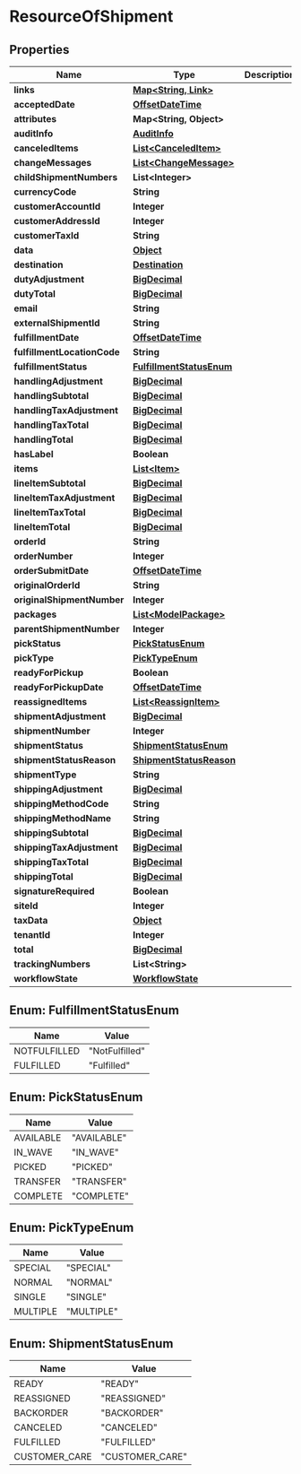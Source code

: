 
# ResourceOfShipment

## Properties
Name | Type | Description | Notes
------------ | ------------- | ------------- | -------------
**links** | [**Map&lt;String, Link&gt;**](Link.md) |  |  [optional]
**acceptedDate** | [**OffsetDateTime**](OffsetDateTime.md) |  |  [optional]
**attributes** | **Map&lt;String, Object&gt;** |  |  [optional]
**auditInfo** | [**AuditInfo**](AuditInfo.md) |  |  [optional]
**canceledItems** | [**List&lt;CanceledItem&gt;**](CanceledItem.md) |  |  [optional]
**changeMessages** | [**List&lt;ChangeMessage&gt;**](ChangeMessage.md) |  |  [optional]
**childShipmentNumbers** | **List&lt;Integer&gt;** |  |  [optional]
**currencyCode** | **String** |  |  [optional]
**customerAccountId** | **Integer** |  |  [optional]
**customerAddressId** | **Integer** |  |  [optional]
**customerTaxId** | **String** |  |  [optional]
**data** | [**Object**](.md) |  |  [optional]
**destination** | [**Destination**](Destination.md) |  |  [optional]
**dutyAdjustment** | [**BigDecimal**](BigDecimal.md) |  |  [optional]
**dutyTotal** | [**BigDecimal**](BigDecimal.md) |  |  [optional]
**email** | **String** |  |  [optional]
**externalShipmentId** | **String** |  |  [optional]
**fulfillmentDate** | [**OffsetDateTime**](OffsetDateTime.md) |  |  [optional]
**fulfillmentLocationCode** | **String** |  |  [optional]
**fulfillmentStatus** | [**FulfillmentStatusEnum**](#FulfillmentStatusEnum) |  |  [optional]
**handlingAdjustment** | [**BigDecimal**](BigDecimal.md) |  |  [optional]
**handlingSubtotal** | [**BigDecimal**](BigDecimal.md) |  |  [optional]
**handlingTaxAdjustment** | [**BigDecimal**](BigDecimal.md) |  |  [optional]
**handlingTaxTotal** | [**BigDecimal**](BigDecimal.md) |  |  [optional]
**handlingTotal** | [**BigDecimal**](BigDecimal.md) |  |  [optional]
**hasLabel** | **Boolean** |  |  [optional]
**items** | [**List&lt;Item&gt;**](Item.md) |  |  [optional]
**lineItemSubtotal** | [**BigDecimal**](BigDecimal.md) |  |  [optional]
**lineItemTaxAdjustment** | [**BigDecimal**](BigDecimal.md) |  |  [optional]
**lineItemTaxTotal** | [**BigDecimal**](BigDecimal.md) |  |  [optional]
**lineItemTotal** | [**BigDecimal**](BigDecimal.md) |  |  [optional]
**orderId** | **String** |  |  [optional]
**orderNumber** | **Integer** |  |  [optional]
**orderSubmitDate** | [**OffsetDateTime**](OffsetDateTime.md) |  |  [optional]
**originalOrderId** | **String** |  |  [optional]
**originalShipmentNumber** | **Integer** |  |  [optional]
**packages** | [**List&lt;ModelPackage&gt;**](ModelPackage.md) |  |  [optional]
**parentShipmentNumber** | **Integer** |  |  [optional]
**pickStatus** | [**PickStatusEnum**](#PickStatusEnum) |  |  [optional]
**pickType** | [**PickTypeEnum**](#PickTypeEnum) |  |  [optional]
**readyForPickup** | **Boolean** |  |  [optional]
**readyForPickupDate** | [**OffsetDateTime**](OffsetDateTime.md) |  |  [optional]
**reassignedItems** | [**List&lt;ReassignItem&gt;**](ReassignItem.md) |  |  [optional]
**shipmentAdjustment** | [**BigDecimal**](BigDecimal.md) |  |  [optional]
**shipmentNumber** | **Integer** |  |  [optional]
**shipmentStatus** | [**ShipmentStatusEnum**](#ShipmentStatusEnum) |  |  [optional]
**shipmentStatusReason** | [**ShipmentStatusReason**](ShipmentStatusReason.md) |  |  [optional]
**shipmentType** | **String** |  |  [optional]
**shippingAdjustment** | [**BigDecimal**](BigDecimal.md) |  |  [optional]
**shippingMethodCode** | **String** |  |  [optional]
**shippingMethodName** | **String** |  |  [optional]
**shippingSubtotal** | [**BigDecimal**](BigDecimal.md) |  |  [optional]
**shippingTaxAdjustment** | [**BigDecimal**](BigDecimal.md) |  |  [optional]
**shippingTaxTotal** | [**BigDecimal**](BigDecimal.md) |  |  [optional]
**shippingTotal** | [**BigDecimal**](BigDecimal.md) |  |  [optional]
**signatureRequired** | **Boolean** |  |  [optional]
**siteId** | **Integer** |  |  [optional]
**taxData** | [**Object**](.md) |  |  [optional]
**tenantId** | **Integer** |  |  [optional]
**total** | [**BigDecimal**](BigDecimal.md) |  |  [optional]
**trackingNumbers** | **List&lt;String&gt;** |  |  [optional]
**workflowState** | [**WorkflowState**](WorkflowState.md) |  |  [optional]


<a name="FulfillmentStatusEnum"></a>
## Enum: FulfillmentStatusEnum
Name | Value
---- | -----
NOTFULFILLED | &quot;NotFulfilled&quot;
FULFILLED | &quot;Fulfilled&quot;


<a name="PickStatusEnum"></a>
## Enum: PickStatusEnum
Name | Value
---- | -----
AVAILABLE | &quot;AVAILABLE&quot;
IN_WAVE | &quot;IN_WAVE&quot;
PICKED | &quot;PICKED&quot;
TRANSFER | &quot;TRANSFER&quot;
COMPLETE | &quot;COMPLETE&quot;


<a name="PickTypeEnum"></a>
## Enum: PickTypeEnum
Name | Value
---- | -----
SPECIAL | &quot;SPECIAL&quot;
NORMAL | &quot;NORMAL&quot;
SINGLE | &quot;SINGLE&quot;
MULTIPLE | &quot;MULTIPLE&quot;


<a name="ShipmentStatusEnum"></a>
## Enum: ShipmentStatusEnum
Name | Value
---- | -----
READY | &quot;READY&quot;
REASSIGNED | &quot;REASSIGNED&quot;
BACKORDER | &quot;BACKORDER&quot;
CANCELED | &quot;CANCELED&quot;
FULFILLED | &quot;FULFILLED&quot;
CUSTOMER_CARE | &quot;CUSTOMER_CARE&quot;



